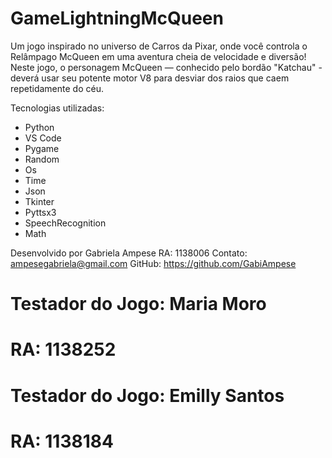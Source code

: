 ﻿# GameLightningMcQueen

Um jogo inspirado no universo de Carros da Pixar, onde você controla o Relâmpago McQueen em uma aventura cheia de velocidade e diversão!
Neste jogo, o personagem McQueen — conhecido pelo bordão "Katchau" - deverá usar seu potente motor V8 para desviar dos raios que caem repetidamente do céu.

Tecnologias utilizadas: 
- Python
- VS Code
- Pygame
- Random
- Os
- Time
- Json
- Tkinter
- Pyttsx3
- SpeechRecognition
- Math

Desenvolvido por Gabriela Ampese 
RA: 1138006
Contato: ampesegabriela@gmail.com
GitHub: https://github.com/GabiAmpese

# Testador do Jogo: Maria Moro
# RA: 1138252

# Testador do Jogo: Emilly Santos
# RA: 1138184
